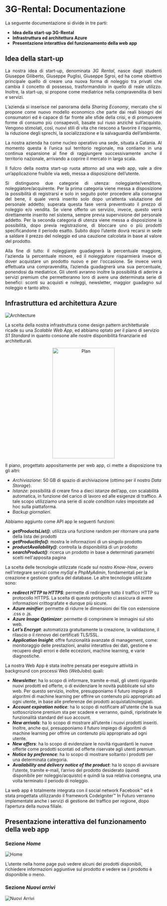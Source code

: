 # 3G-Rental: Documentazione
La seguente documentazione si divide in tre parti:
- **Idea della start-up 3G-Rental**
- **Infrastruttura ed architettura Azure**
- **Presentazione interattiva del funzionamento della web app**
## Idea della start-up
<p align="justify">
La nostra idea di start-up, denominata <i>3G Rental</i>, nasce dagli studenti Giuseppe Giliberto, Giuseppe Puglisi, Giuseppe Sgroi, ed ha come obiettivo principale quello di creare una nuova forma di noleggio tra privati che cambia il concetto di possesso,  trasformandolo in quello di reale utilizzo. Inoltre, la start-up, si propone come mediatrice nella compravendita di beni e servizi.
</p>
<p align="justify">
L’azienda si inserisce nel panorama della <i>Sharing Economy</i>, mercato  che si propone come nuovo modello economico che parte dai reali bisogni dei consumatori ed è capace di far fronte alle sfide della crisi, e di promuovere forme di consumo più consapevoli, basate sul riuso anziché sull’acquisto. Vengono stimolati, così, nuovi stili di vita che riescono a favorire il risparmio, la riduzione degli sprechi, la socializzazione e la salvaguardia dell’ambiente.
</p>
<p align="justify">
La nostra azienda ha come nucleo operativo una sede, situata a Catania. Al momento questa è l’unica sul territorio regionale, ma contiamo in una continua espansione al fine di raggiungere successivamente anche il territorio nazionale, arrivando a coprire il mercato in larga scala.
</p>
<p align="justify">
Il fulcro della nostra start-up ruota attorno ad una web app, vale a dire un’applicazione fruibile via web, messa a disposizione dell’utente.
</p>
<p align="justify">
Si distinguono due categorie di utenza: noleggiante/venditore, noleggiatore/acquirente.
Per la prima categoria viene messa a disposizione la possibilità di registrarsi e solo in seguito poter procedere alla consegna del bene, il quale verrà inserito solo dopo un’attenta valutazione del personale addetto; superata questa fase verrà preventivato il prezzo di noleggio e/o vendita.
Se viene offerto un servizio, invece, questo verrà direttamente inserito nel sistema, sempre previa supervisione del personale addetto.
Per la seconda categoria di utenza viene messa a disposizione la possibilità, dopo previa registrazione, di bloccare uno o più prodotti specificandone il periodo esatto. Subito dopo l’utente dovrà recarsi in sede a saldare il prezzo del noleggio ed una cauzione calcolata in base al valore del prodotto.
</p>
<p align="justify">
Alla fine di tutto:  il noleggiante guadagnerà la percentuale maggiore, l'azienda la percentuale minore, ed il noleggiatore risparmierà invece di dover acquistare un prodotto nuovo e per l'occasione.
Se invece verrà effettuata una compravendita, l’azienda guadagnerà una sua percentuale, ponendosi da mediatrice.
Gli utenti avranno inoltre la possibilità di aderire a servizi premium che permetteranno loro di avere una determinata serie di benefici: sconti su acquisti e noleggi, newsletter, maggior guadagno sul noleggio e tanto altro.
</p>

## Infrastruttura ed architettura Azure
<p align="justify">
<img src="Diagram_3g-rental.png" alt="Architecture";>


La scelta della nostra infrastruttura come design pattern architetturale ricade su una <i>Scalable Web App</i>, ed  abbiamo optato per il piano di servizio <i>S1 Standard</i> in quanto consone alle nostre disponibilità finanziarie ed architetturali.
</p>

<p align="center">
<img src="Piano_tariffario.png" alt="Plan" width=200px height=356px;>
</p>

<p align="justify">
Il piano, progettato appositamente per web app, ci mette a disposizione tra gli altri:
<ul type="square">
<li><i>Archiviazione</i>: 50 GB di spazio di archiviazione (ottimo per il nostro <i>Data Storage</i>).</li>
<li><i>Istanze</i>: possibilità di creare fino a dieci istanze dell’app, con scalabilità automatica, in funzione del carico di lavoro ed alle esigenze di traffico. A tale scopo utilizziamo una serie di <i>scale condition rules</i> impostate ad hoc sulla piattaforma.</li>
<li><i>Backup giornalieri</i>.</li>
</ul>

Abbiamo aggiunto come API app le seguenti funzioni:
<ul type="square">
<li><b><i>getProductsList()</i></b>: utilizza una funzione random per ritornare una parte della lista dei prodotti</li>
<li><b><i>getProductInfo()</i></b>: mostra le informazioni di un singolo prodotto</li>
<li><b><i>productAvailability()</i></b>: controlla la disponibilità di un prodotto</li>
<li><b><i>searchProduct()</i></b>: ricerca un prodotto in base a determinati parametri scelti nell'apposita pagina</li>
</ul>


La scelta delle tecnologie utilizzate ricade sul nostro <i>Know-How</i>, ovvero nell’integrare servizi come <i>mySql</i> e <i>PhpMyAdmin</i>, fondamentali per la creazione e gestione grafica del database.
Le altre tecnologie utilizzate sono:
<ul type="square">
<li><b><i>redirect HTTP to HTTPS</i></b>: permette di redirigere tutto il traffico HTTP su protocollo HTTPS. La scelta di questo protocollo ci assicura di avere informazioni crittografate e dunque più sicure.</li>
<li><b><i>Azure minifier</i></b>: permette di ridurre le dimensioni dei file con estensione .css o .js.</li>
<li><b><i>Azure Image Optimizer</i></b>: permette di comprimere le immagini sul sito web.</li>
<li><b><i>Let’s Encrypt</i></b>: automatizza gratuitamente la creazione, la validazione, il rilascio o il rinnovo dei certificati TLS/SSL.</li>
<li><b><i>Application Insight</i></b>: offre funzionalità avanzate di management, come: monitoraggio delle prestazioni, analisi interattiva dei dati, gestione e recupero degli errori e delle eccezioni, machine learning, e varie diagnostiche.</li>
</ul>

La nostra Web App è stata inoltre pensata per eseguire attività in background con processi Web (<i>WebJobs</i>) quali:
<ul type="square">
<li><b><i>Newsletter</i></b>: ha lo scopo di informare, tramite e-mail, gli utenti riguardo nuovi prodotti ed offerte, o di evidenziare le novità pubblicate sul sito web. Per questo servizio, inoltre, presupponiamo il futuro impiego di algoritmi di machine learning per offrire un contenuto più appropriato ad ogni utente, in base alle preferenze dei prodotti acquistati/noleggiati.</li>
<li><b><i>Account expiration notice</i></b>: ha lo scopo di notificare all'utente che la sua sottoscrizione premium sta per scadere e verranno, quindi, ripristinate le funzionalità standard del suo account.</li>
<li><b><i>New arrivals</i></b>: ha lo scopo di mostrare all’utente i nuovi prodotti inseriti. Inoltre, anche qui, presupponiamo il futuro impiego di algoritmi di machine learning per offrire un contenuto più appropriato ad ogni utente.</li>
<li><b><i>New offers</i></b>: ha lo scopo di evidenziare le novità riguardanti le nuove offerte come prodotti scontati od offerte riservate agli utenti premium.</li>
<li><b><i>Notice by preference</i></b>: ha lo scopo di mostrare soltanto i prodotti per una determinata categoria.</li>
<li><b><i>Availability and delivery notice of the product</i></b>: ha lo scopo di avvisare l’utente, tramite e-mail, l’arrivo del prodotto desiderato (quindi disponibile per noleggio/acquisto) e quindi la sua relativa consegna, una volta terminato il periodo di noleggio.</li>
</ul>

La web app è totalmente integrata con il social network Facebook&trade; ed è stata progettata utilizzando il framework CodeIgniter&trade; 
In Futuro verranno implementate anche i servizi di gestione del traffico per regione, dopo l’apertura della nuova filiale.



</p>

## Presentazione interattiva del funzionamento della web app

### Sezione <i>Home</i>

<p align="justified">
<img src="Home.png" alt="Home";>
</p>

<p align="justified">
L’utente nella home page può vedere alcuni dei prodotti disponibili, richiedere informazioni aggiuntive sul prodotto e vedere se il prodotto è disponibile o meno.
</p>


### Sezione <i>Nuovi arrivi</i>

<p align="justified">
<img src="Nuovi_Arrivi.png" alt="Nuovi Arrivi";>
</p>


